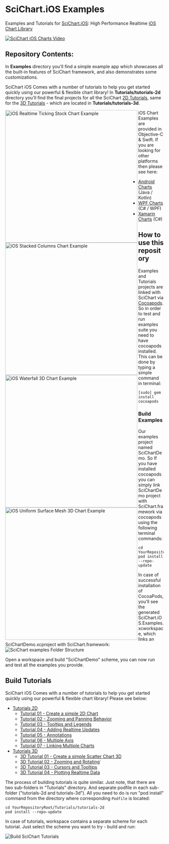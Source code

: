# SciChart.iOS Examples
Examples and Tutorials for [SciChart.iOS](https://www.scichart.com): High Performance Realtime [iOS Chart Library](https://www.scichart.com/ios-chart-features/)

<a href="https://www.youtube.com/watch?v=dArRzOPawQI" target="\_blank" Title="SciChart iOS Charts Video"><img Align="center" src="https://www.scichart.com/wp-content/uploads/2017/09/ios-thumbnail-homepage.jpg" Alt="SciChart iOS Charts Video"/></a>

## Repository Contents:
In **Examples** directory you'll find a simple example app which showcases all the built-in features of SciChart framework, and also demonstrates some customizations.

SciChart iOS Comes with a number of tutorials to help you get started quickly using our powerful & flexible chart library!
In **Tutorials/tutorials-2d** directory you'll find the final projects for all the SciChart [2D Tutorials](https://www.scichart.com/documentation/ios/current/Tutorials%202D.html), same for the [3D Tutorials](https://www.scichart.com/documentation/ios/current/Tutorials%203D.html) - which are located in **Tutorials/tutorials-3d**.

<img Align="left" Width="420" src="https://www.scichart.com/wp-content/uploads/2019/12/scichart-ios-v3-realtime-ticking-stock-charts-min.png" Alt="iOS Realtime Ticking Stock Chart Example"/>
<img Align="left" Width="420" src="https://www.scichart.com/wp-content/uploads/2019/12/scichart-ios-v3-stacked-column-charts-min.png" Alt="iOS Stacked Columns Chart Example"/>
<img Align="left" Width="420" src="https://www.scichart.com/wp-content/uploads/2019/10/scichart-ios-3d-charts-waterfall-chart-example-min.png" Alt="iOS Waterfall 3D Chart Example"/>
<img Align="left" Width="420" src="https://www.scichart.com/wp-content/uploads/2019/10/scichart-ios-3d-charts-uniform-mesh-chart-example-min.png" Alt="iOS Uniform Surface Mesh 3D Chart Example"/>

iOS Chart Examples are provided in Objective-C & Swift. If you are looking for other platforms then please see here:
- [Android Charts](https://github.com/ABTSoftware/SciChart.Android.Examples) (Java / Kotlin)
- [WPF Charts](https://github.com/ABTSoftware/SciChart.WPF.Examples) (C# / WPF)
- [Xamarin Charts](https://github.com/ABTSoftware/SciChart.Xamarin.Examples) (C#)

## How to use this repository
Examples and Tutorials projects are linked with SciChart via [Cocoapods](https://cocoapods.org). So in order to test and run examples suite you need to have cocoapods installed. This can be done by typing a simple command in terminal:

    [sudo] gem install cocoapods

### Build Examples
Our examples project named SciChartDemo. So If you have installed cocoapods you can simply link SciChartDemo project with SciChart.framework via cocoapods using the following terminal commands:

    cd YourRepositoryRoot/Examples
    pod install --repo-update

In case of successful installation of CocoaPods, you'll see the generated SciChart.iOS.Examples.xcworkspace, which links an SciChartDemo.xcproject with SciChart.framework:
![SciChart examples Folder Structure](https://www.scichart.com/wp-content/uploads/2019/11/Screenshot-2019-11-20-at-18.13.01.png) 

Open a workspace and build "SciChartDemo" scheme, you can now run and test all the examples you provide.

## Build Tutorials
SciChart iOS Comes with a number of tutorials to help you get started quickly using our powerful & flexible chart library! Please see below:

- [Tutorials 2D](https://www.scichart.com/documentation/ios/current/Tutorials%202D.html)
    - [Tutorial 01 - Create a simple 2D Chart](https://www.scichart.com/documentation/ios/current/tutorial-01---create-a-simple-2d-chart.html)
    - [Tutorial 02 - Zooming and Panning Behavior](https://www.scichart.com/documentation/ios/current/tutorial-02---zooming-and-panning-behavior.html)
    - [Tutorial 03 - Tooltips and Legends](https://www.scichart.com/documentation/ios/current/tutorial-03---tooltips-and-legends.html)
    - [Tutorial 04 - Adding Realtime Updates](https://www.scichart.com/documentation/ios/current/tutorial-04---adding-realtime-updates.html)
    - [Tutorial 05 - Annotations](https://www.scichart.com/documentation/ios/current/tutorial-05---annotations.html)
    - [Tutorial 06 - Multiple Axis](https://www.scichart.com/documentation/ios/current/tutorial-06---multiple-axis.html)
    - [Tutorial 07 - Linking Multiple Charts](https://www.scichart.com/documentation/ios/current/tutorial-07---linking-multiple-charts.html)
- [Tutorials 3D](https://www.scichart.com/documentation/ios/current/Tutorials%203D.html)
    - [3D Tutorial 01 - Create a simple Scatter Chart 3D](https://www.scichart.com/documentation/ios/current/3d-tutorial-01---create-a-simple-scatter-chart-3d.html)
    - [3D Tutorial 02 - Zooming and Rotating](https://www.scichart.com/documentation/ios/current/3d-tutorial-02---zooming-and-rotating.html)`
    - [3D Tutorial 03 - Cursors and Tooltips](https://www.scichart.com/documentation/ios/current/3d-tutorial-03---cursors-and-tooltips.html)
    - [3D Tutorial 04 - Plotting Realtime Data](https://www.scichart.com/documentation/ios/current/3d-tutorial-04---plotting-realtime-data.html)

The process of building tutorials is quite similar. Just note, that there are two sub-folders in "Tutorials" directory.
And separate podfile in each sub-folder ("tutorials-2d and tutorials-3d"). 
All you need to do is run "pod install" command from the directory where corresponding `Podfile` is located:

    cd YourRepositoryRoot/Tutorials/tutorials-2d
    pod install --repo-update

In case of tutorials, workspace contains a separate scheme for each tutorial. Just select the scheme you want to try - build and run:

![Build SciChart Tutorials](https://www.scichart.com/wp-content/uploads/2019/11/Screenshot-2019-11-21-at-11.49.49.png)
